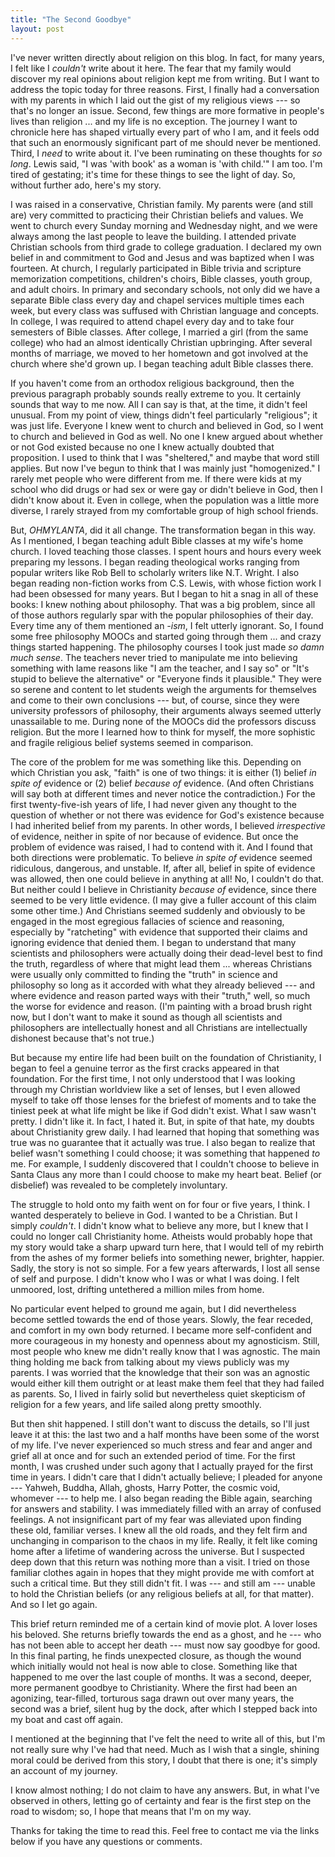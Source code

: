 ```yaml
---
title: "The Second Goodbye"
layout: post
---
```


I've never written directly about religion on this blog. In fact, for many years, I felt like I _couldn't_ write about it here. The fear that my family would discover my real opinions about religion kept me from writing. But I want to address the topic today for three reasons. First, I finally had a conversation with my parents in which I laid out the gist of my religious views --- so that's no longer an issue. Second, few things are more formative in people's lives than religion ... and my life is no exception. The journey I want to chronicle here has shaped virtually every part of who I am, and it feels odd that such an enormously significant part of me should never be mentioned. Third, I _need_ to write about it. I've been ruminating on these thoughts for _so long_. Lewis said, "I was 'with book' as a woman is 'with child.'" I am too. I'm tired of gestating; it's time for these things to see the light of day. So, without further ado, here's my story.

I was raised in a conservative, Christian family. My parents were (and still are) very committed to practicing their Christian beliefs and values. We went to church every Sunday morning and Wednesday night, and we were always among the last people to leave the building. I attended private Christian schools from third grade to college graduation. I declared my own belief in and commitment to God and Jesus and was baptized when I was fourteen. At church, I regularly participated in Bible trivia and scripture memorization competitions, children's choirs, Bible classes, youth group, and adult choirs. In primary and secondary schools, not only did we have a separate Bible class every day and chapel services multiple times each week, but every class was suffused with Christian language and concepts. In college, I was required to attend chapel every day and to take four semesters of Bible classes. After college, I married a girl (from the same college) who had an almost identically Christian upbringing. After several months of marriage, we moved to her hometown and got involved at the church where she'd grown up. I began teaching adult Bible classes there.

If you haven't come from an orthodox religious background, then the previous paragraph probably sounds really extreme to you. It certainly sounds that way to me now. All I can say is that, at the time, it didn't feel unusual. From my point of view, things didn't feel particularly "religious"; it was just life. Everyone I knew went to church and believed in God, so I went to church and believed in God as well. No one I knew argued about whether or not God existed because no one I knew actually doubted that proposition. I used to think that I was "sheltered," and maybe that word still applies. But now I've begun to think that I was mainly just "homogenized." I rarely met people who were different from me. If there were kids at my school who did drugs or had sex or were gay or didn't believe in God, then I didn't know about it. Even in college, when the population was a little more diverse, I rarely strayed from my comfortable group of high school friends. 

But, _OHMYLANTA_, did it all change. The transformation began in this way. As I mentioned, I began teaching adult Bible classes at my wife's home church. I loved teaching those classes. I spent hours and hours every week preparing my lessons. I began reading theological works ranging from popular writers like Rob Bell to scholarly writers like N.T. Wright. I also began reading non-fiction works from C.S. Lewis, with whose fiction work I had been obsessed for many years. But I began to hit a snag in all of these books: I knew nothing about philosophy. That was a big problem, since all of those authors regularly spar with the popular philosophies of their day. Every time any of them mentioned an _-ism_, I felt utterly ignorant. So, I found some free philosophy MOOCs and started going through them ... and crazy things started happening. The philosophy courses I took just made _so damn much sense_. The teachers never tried to manipulate me into believing something with lame reasons like "I am the teacher, and I say so" or "It's stupid to believe the alternative" or "Everyone finds it plausible." They were so serene and content to let students weigh the arguments for themselves and come to their own conclusions --- but, of course, since they were university professors of philosophy, their arguments always seemed utterly unassailable to me. During none of the MOOCs did the professors discuss religion. But the more I learned how to think for myself, the more sophistic and fragile religious belief systems seemed in comparison.

The core of the problem for me was something like this. Depending on which Christian you ask, "faith" is one of two things: it is either (1) belief _in spite of_ evidence or (2) belief _because of_ evidence. (And often Christians will say both at different times and never notice the contradiction.) For the first twenty-five-ish years of life, I had never given any thought to the question of whether or not there was evidence for God's existence because I had inherited belief from my parents. In other words, I believed _irrespective_ of evidence, neither in spite of nor because of evidence. But once the problem of evidence was raised, I had to contend with it. And I found that both directions were problematic. To believe _in spite of_ evidence seemed ridiculous, dangerous, and unstable. If, after all, belief in spite of evidence was allowed, then one could believe in anything at all! No, I couldn't do that. But neither could I believe in Christianity _because of_ evidence, since there seemed to be very little evidence. (I may give a fuller account of this claim some other time.) And Christians seemed suddenly and obviously to be engaged in the most egregious fallacies of science and reasoning, especially by "ratcheting" with evidence that supported their claims and ignoring evidence that denied them. I began to understand that many scientists and philosophers were actually doing their dead-level best to find the truth, regardless of where that might lead them ... whereas Christians were usually only committed to finding the "truth" in science and philosophy so long as it accorded with what they already believed --- and where evidence and reason parted ways with their "truth," well, so much the worse for evidence and reason. (I'm painting with a broad brush right now, but I don't want to make it sound as though all scientists and philosophers are intellectually honest and all Christians are intellectually dishonest because that's not true.)

But because my entire life had been built on the foundation of Christianity, I began to feel a genuine terror as the first cracks appeared in that foundation. For the first time, I not only understood that I was looking through my Christian worldview like a set of lenses, but I even allowed myself to take off those lenses for the briefest of moments and to take the tiniest peek at what life might be like if God didn't exist. What I saw wasn't pretty. I didn't like it. In fact, I hated it. But, in spite of that hate, my doubts about Christianity grew daily. I had learned that hoping that something was true was no guarantee that it actually was true. I also began to realize that belief wasn't something I could choose; it was something that happened _to_ me. For example, I suddenly discovered that I couldn't choose to believe in Santa Claus any more than I could choose to make my heart beat. Belief (or disbelief) was revealed to be completely involuntary.

The struggle to hold onto my faith went on for four or five years, I think. I wanted desperately to believe in God. I wanted to be a Christian. But I simply _couldn't_. I didn't know what to believe any more, but I knew that I could no longer call Christianity home. Atheists would probably hope that my story would take a sharp upward turn here, that I would tell of my rebirth from the ashes of my former beliefs into something newer, brighter, happier. Sadly, the story is not so simple. For a few years afterwards, I lost all sense of self and purpose. I didn't know who I was or what I was doing. I felt unmoored, lost, drifting untethered a million miles from home.

No particular event helped to ground me again, but I did nevertheless become settled towards the end of those years. Slowly, the fear receded, and comfort in my own body returned. I became more self-confident and more courageous in my honesty and openness about my agnosticism. Still, most people who knew me didn't really know that I was agnostic. The main thing holding me back from talking about my views publicly was my parents. I was worried that the knowledge that their son was an agnostic would either kill them outright or at least make them feel that they had failed as parents. So, I lived in fairly solid but nevertheless quiet skepticism of religion for a few years, and life sailed along pretty smoothly.

But then shit happened. I still don't want to discuss the details, so I'll just leave it at this: the last two and a half months have been some of the worst of my life. I've never experienced so much stress and fear and anger and grief all at once and for such an extended period of time. For the first month, I was crushed under such agony that I actually prayed for the first time in years. I didn't care that I didn't actually believe; I pleaded for anyone --- Yahweh, Buddha, Allah, ghosts, Harry Potter, the cosmic void, whomever --- to help me. I also began reading the Bible again, searching for answers and stability. I was immediately filled with an array of confused feelings. A not insignificant part of my fear was alleviated upon finding these old, familiar verses. I knew all the old roads, and they felt firm and unchanging in comparison to the chaos in my life. Really, it felt like coming home after a lifetime of wandering across the universe. But I suspected deep down that this return was nothing more than a visit. I tried on those familiar clothes again in hopes that they might provide me with comfort at such a critical time. But they still didn't fit. I was --- and still am --- unable to hold the Christian beliefs (or any religious beliefs at all, for that matter). And so I let go again.

This brief return reminded me of a certain kind of movie plot. A lover loses his beloved. She returns briefly towards the end as a ghost, and he --- who has not been able to accept her death --- must now say goodbye for good. In this final parting, he finds unexpected closure, as though the wound which initially would not heal is now able to close. Something like that happened to me over the last couple of months. It was a second, deeper, more permanent goodbye to Christianity. Where the first had been an agonizing, tear-filled, torturous saga drawn out over many years, the second was a brief, silent hug by the dock, after which I stepped back into my boat and cast off again.

I mentioned at the beginning that I've felt the need to write all of this, but I'm not really sure why I've had that need. Much as I wish that a single, shining moral could be derived from this story, I doubt that there is one; it's simply an account of my journey.

I know almost nothing; I do not claim to have any answers. But, in what I've observed in others, letting go of certainty and fear is the first step on the road to wisdom; so, I hope that means that I'm on my way.

Thanks for taking the time to read this. Feel free to contact me via the links below if you have any questions or comments.